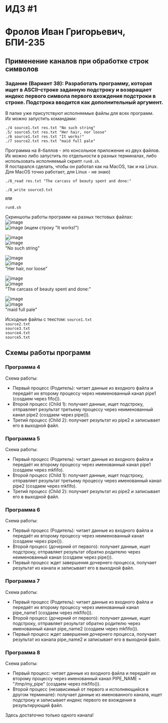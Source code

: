 # ИДЗ #1
# Фролов Иван Григорьевич, БПИ-235

## Применение каналов при обработке строк символов

### Задание (Вариант 38): Разработать программу, которая ищет в ASCII–строке заданную подстроку и возвращает индекс первого символа первого вхождения подстроки в строке. Подстрока вводится как дополнительный аргумент.

В папке уже присутствуют исполняемые файлы для всех программ.  
Их можно запустить командами:  

`./4 source1.txt res.txt "No such string"`  
`.5/ source5.txt res.txt "Her hair, nor loose"`  
`./6 source1.txt res.txt "It works!"`  
`./7 source2.txt res.txt "maid full pale"`  

Программа на 8-баллов - это консольное приложение из двух файлов.  
Их можно либо запустить по отдельности в разных терминалах, либо использовать исполняемый скрипт `run8.sh`.  
Я постарался сделать, чтобы он работал как на MacOS, так и на Linux.  
Для MacOS точно работает, для Linux - не знаю)  

```
./8_read res.txt "The carcass of beauty spent and done:"

./8_write source3.txt

ИЛИ

run8.sh
```
Скриншоты работы программ на разных тестовых файлах:  
![image](https://github.com/user-attachments/assets/50fa0bbd-88af-49e5-9f2b-4d1b39b7aaad)  
![image](https://github.com/user-attachments/assets/16b91122-97a9-4dd1-b820-0293c36b6cbb)
(ищем строку "It works!")

![image](https://github.com/user-attachments/assets/bfb20694-e0fc-438d-9e58-c26776a02d12)  
![image](https://github.com/user-attachments/assets/b70e9356-2240-43d5-b5de-6ef545677187)  
"No such string"  

![image](https://github.com/user-attachments/assets/7bd73dcb-55b7-402f-b5d0-d8d123d8776e)  
![image](https://github.com/user-attachments/assets/938caf65-ae84-464c-8a93-fc5c470c427a)  
"Her hair, nor loose"  

![image](https://github.com/user-attachments/assets/293948ec-57bb-429b-879a-71f3dae3beae)  
![image](https://github.com/user-attachments/assets/8e447add-fd91-42d7-8fd7-cc1c2b727c89)  
"The carcass of beauty spent and done:"  

![image](https://github.com/user-attachments/assets/5bebde18-d680-4705-b838-b7e0328392d5)  
![image](https://github.com/user-attachments/assets/1efde004-fce7-4c96-978f-d53e975d74df)  
"maid full pale"  


Исходные файлы с текстом: 
`source1.txt`  
`source2.txt`  
`source3.txt`  
`source4.txt`  
`source5.txt`  


## Схемы работы программ 

### Программа 4
 Схема работы:  
 * Первый процесс (Родитель): читает данные из входного файла и передаёт их второму процессу через неименованный канал pipe1 (создаем через fifo()).  
 * Второй процесс (Child 1): получает данные, ищет подстроку, отправляет результат третьему процессу через неименованный канал pipe2 (создаем через pipe()).  
 * Третий процесс (Child 2): получает результат из pipe2 и записывает его в выходной файл.

### Программа 5
 Схема работы:  
 * Первый процесс (Родитель): читает данные из входного файла и передаёт их второму процессу через именованный канал pipe1 (создаем через mkfifo).  
 * Второй процесс (Child 1): получает данные, ищет подстроку, отправляет результат третьему процессу через именованный канал pipe2 (создаем через mkfifo).  
 * Третий процесс (Child 2): получает результат из pipe2 и записывает его в выходной файл.  

### Программа 6
 Схема работы:  
 * Первый процесс (Родитель): читает данные из входного файла и передаёт их второму процессу через неименованный канал (создаем через pipe()).  
 * Второй процесс (дочерний от первого): получает данные, ищет подстроку, отправляет результат обратно родителю через неименованный канал (создаем через pipe()).  
 * Первый процесс ждет завершения дочернего процесса, получает результат из канала и записывает его в выходной файл.  

### Программа 7
Схема работы:  
 * Первый процесс (Родитель): читает данные из входного файла и передаёт их второму процессу через именованный канал pipe_name1 (создаем через mkfifo()).  
 * Второй процесс (дочерний от первого): получает данные, ищет подстроку, отправляет результат обратно родителю через именованный канал pipe_name2 (создаем через mkfifo()).  
 * Первый процесс ждет завершения дочернего процесса, получает результат из канала pipe_name2 и записывает его в выходной файл.  

### Программа 8
Схема работы:  
 * Первый процесс: читает данные из входного файла и передаёт их второму процессу через именованный канал PIPE_NAME = "/tmp/my_pipe" (создаем через mkfifo()).  
 * Второй процесс (независимый от первого и исполняющийся в другом терминале): получает данные из именованного канала, ищет подстроку и записывает индекс первого ее вхождения в результирующий файл.  

Здесь достаточно только одного канала!  

